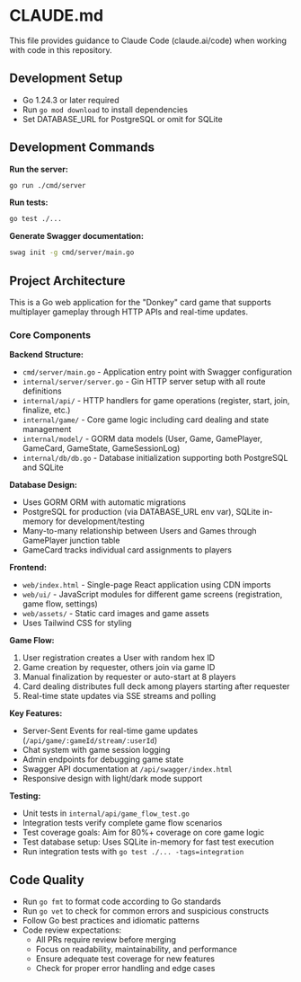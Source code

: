 # CLAUDE.md

This file provides guidance to Claude Code (claude.ai/code) when working with code in this repository.

## Development Setup

- Go 1.24.3 or later required
- Run `go mod download` to install dependencies
- Set DATABASE_URL for PostgreSQL or omit for SQLite

## Development Commands

**Run the server:**
```bash
go run ./cmd/server
```

**Run tests:**
```bash
go test ./...
```

**Generate Swagger documentation:**
```bash
swag init -g cmd/server/main.go
```

## Project Architecture

This is a Go web application for the "Donkey" card game that supports multiplayer gameplay through HTTP APIs and real-time updates.

### Core Components

**Backend Structure:**
- `cmd/server/main.go` - Application entry point with Swagger configuration
- `internal/server/server.go` - Gin HTTP server setup with all route definitions
- `internal/api/` - HTTP handlers for game operations (register, start, join, finalize, etc.)
- `internal/game/` - Core game logic including card dealing and state management
- `internal/model/` - GORM data models (User, Game, GamePlayer, GameCard, GameState, GameSessionLog)
- `internal/db/db.go` - Database initialization supporting both PostgreSQL and SQLite

**Database Design:**
- Uses GORM ORM with automatic migrations
- PostgreSQL for production (via DATABASE_URL env var), SQLite in-memory for development/testing
- Many-to-many relationship between Users and Games through GamePlayer junction table
- GameCard tracks individual card assignments to players

**Frontend:**
- `web/index.html` - Single-page React application using CDN imports
- `web/ui/` - JavaScript modules for different game screens (registration, game flow, settings)
- `web/assets/` - Static card images and game assets
- Uses Tailwind CSS for styling

**Game Flow:**
1. User registration creates a User with random hex ID
2. Game creation by requester, others join via game ID
3. Manual finalization by requester or auto-start at 8 players
4. Card dealing distributes full deck among players starting after requester
5. Real-time state updates via SSE streams and polling

**Key Features:**
- Server-Sent Events for real-time game updates (`/api/game/:gameId/stream/:userId`)
- Chat system with game session logging
- Admin endpoints for debugging game state
- Swagger API documentation at `/api/swagger/index.html`
- Responsive design with light/dark mode support

**Testing:**
- Unit tests in `internal/api/game_flow_test.go`
- Integration tests verify complete game flow scenarios
- Test coverage goals: Aim for 80%+ coverage on core game logic
- Test database setup: Uses SQLite in-memory for fast test execution
- Run integration tests with `go test ./... -tags=integration`

## Code Quality

- Run `go fmt` to format code according to Go standards
- Run `go vet` to check for common errors and suspicious constructs
- Follow Go best practices and idiomatic patterns
- Code review expectations:
  - All PRs require review before merging
  - Focus on readability, maintainability, and performance
  - Ensure adequate test coverage for new features
  - Check for proper error handling and edge cases